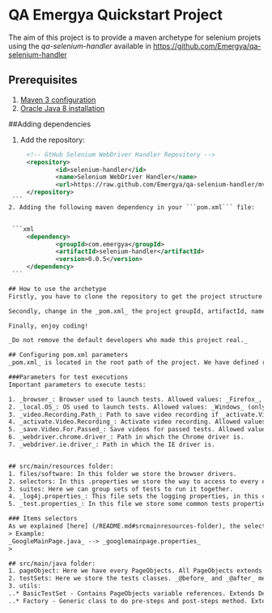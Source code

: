 # QA Emergya Quickstart Project
The aim of this project is to provide a maven archetype for selenium projets using the _qa-selenium-handler_ available in https://github.com/Emergya/qa-selenium-handler

## Prerequisites
1. [Maven 3 configuration](/documentation/prerequisites/maven3Installation.md)
2. [Oracle Java 8 installation](/documentation/prerequisites/java8Installation.md)

##Adding dependencies
 1. Add the repository:

   ```xml
        <!-- GtHub Selenium WebDriver Handler Repository -->
        <repository>
                <id>selenium-handler</id>
                <name>Selenium WebDriver Handler</name>
                <url>https://raw.github.com/Emergya/qa-selenium-handler/mvn-repo</url>
        </repository>
    ```
 2. Adding the following maven dependency in your ```pom.xml``` file:


    ```xml
        <dependency>
                <groupId>com.emergya</groupId>
                <artifactId>selenium-handler</artifactId>
                <version>0.0.5</version>
        </dependency>
    ```

## How to use the archetype
Firstly, you have to clone the repository to get the project structure.

Secondly, change in the _pom.xml_ the project groupId, artifactId, name and version for the values you need.

Finally, enjoy coding!

_Do not remove the default developers who made this project real._

## Configuring pom.xml parameters
_pom.xml_ is located in the root path of the project. We have defined repositories for SeleniumHandler, versions of plugins and technologies, parameters for test executions, dependencies, profiles, and all the config for the Build phase. 

###Parameters for test executions
Important parameters to execute tests:

1. _browser_: Browser used to launch tests. Allowed values: _Firefox_, _Chrome_ or _IE_.
2. _local.OS_: OS used to launch tests. Allowed values: _Windows_ (only with Chrome or IE) or empty.
3. _video.Recording.Path_: Path to save video recording if _activate.Video.Recording_ option is activated.
4. _activate.Video.Recording_: Activate video recording. Allowed values: true or false.
5. _save.Video.For.Passed_: Save videos for passed tests. Allowed values: true or false.
6. _webdriver.chrome.driver_: Path in which the Chrome driver is.
7. _webdriver.ie.driver_: Path in which the IE driver is.


## src/main/resources folder:
1. files/software: In this folder we store the browser drivers.
2. selectors: In this .properties we store the way to access to every element of every page. Using Xpath, ID, etc. That method modulates and encapsulates these variables, with the advantage that entails.
3. suites: Here we can group sets of tests to run it together.
4. _log4j.properties_: This file sets the logging properties, in this case the output to console.
5. _test.properties_: In this file we store some common tests properties.

### Items selectors
As we explained [here] (/README.md#srcmainresources-folder), the selectors are _.properties_ files used to save the way to locate elements of the page (ID's, Xpath, etc). To make it work the _.properties_ file should have exactly the same name of the PageObject refered with the next changes: the _.properties_ file name should go in lowercase and without the suffix _Page_.
> Example:  
_GoogleMainPage.java_ --> _googlemainpage.properties_
>

## src/main/java folder:
1. pageObject: Here we have every PageObjects. All PageObjects extends BasePageObject, it has important functions.
2. testSets: Here we store the tests classes. _@before_ and _@after_ methods are defined here. All tests classes extends BasicTestSet.
3. utils: 
..* BasicTestSet - Contains PageObjects variable references. Extends DefaultTestSet.
..* Factory - Generic class to do pre-steps and post-steps method. Extends DefaultTestSet.

